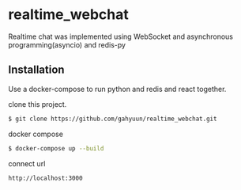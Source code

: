 # realtime_webchat

Realtime chat was implemented using WebSocket and asynchronous programming(asyncio) and redis-py

## Installation

Use a docker-compose to run python and redis and react together.

clone this project.

```sh
$ git clone https://github.com/gahyuun/realtime_webchat.git
```

docker compose

```sh
$ docker-compose up --build
```

connect url

```sh
http://localhost:3000
```
